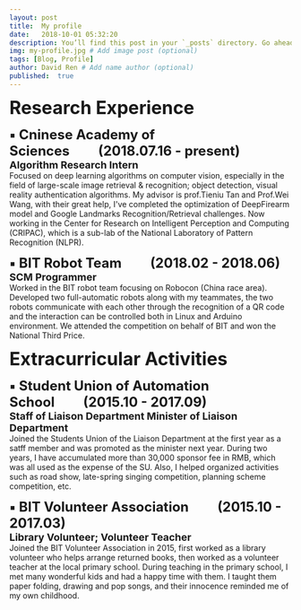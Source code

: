 ```yaml
---
layout: post
title:	My profile
date:	2018-10-01 05:32:20 
description: You’ll find this post in your `_posts` directory. Go ahead and edit it and re-build the site to see your changes. # Add post description (optional)
img: my-profile.jpg # Add image post (optional)
tags: [Blog, Profile]
author: David Ren # Add name author (optional)
published:  true
---
```

<font size="6"><b>Research Experience</b></font><br/>

<font size="5"><b>▪ Cninese Academy of Sciences&nbsp;&nbsp;&nbsp;&nbsp;&nbsp;&nbsp;&nbsp;&nbsp;&nbsp;(2018.07.16 - present)</b></font><br/>
<font size="4"><b>Algorithm Research Intern</b></font><br/>
Focused on deep learning algorithms on computer vision, especially in the field of large-scale image retrieval & recognition; object detection, visual reality authentication algorithms. My advisor is prof.Tieniu Tan and Prof.Wei Wang, with their great help, I've completed the optimization of DeepFirearm model and Google Landmarks Recognition/Retrieval challenges. Now working in the Center for Research on Intelligent Perception and Computing (CRIPAC), which is a sub-lab of the National Laboratory of Pattern Recognition (NLPR). 

<font size="5"><b>▪ BIT Robot Team&nbsp;&nbsp;&nbsp;&nbsp;&nbsp;&nbsp;&nbsp;&nbsp;&nbsp;(2018.02 - 2018.06)</b></font><br/>
<font size="4"><b>SCM Programmer</b></font><br/>
Worked in the BIT robot team focusing on Robocon (China race area). Developed two full-automatic robots along with my teammates, the two robots communicate with each other through the recognition of a QR code and the interaction can be controlled both in Linux and Arduino environment. We attended the competition on behalf of BIT and won the National Third Price.

<font size="6"><b>Extracurricular Activities</b></font><br/>

<font size="5"><b>▪ Student Union of Automation School&nbsp;&nbsp;&nbsp;&nbsp;&nbsp;&nbsp;&nbsp;&nbsp;&nbsp;(2015.10 - 2017.09)</b></font><br/>
<font size="4"><b>Staff of Liaison Department&nbsp;Minister of Liaison Department</b></font><br/>
Joined the Students Union of the Liaison Department at the first year as a satff member and was promoted as the minister next year. During two years, I have accumulated more than 30,000 sponsor fee in RMB, which was all used as the expense of the SU. Also, I helped organized activities such as road show, late-spring singing competition, planning scheme competition, etc. 

<font size="5"><b>▪ BIT Volunteer Association&nbsp;&nbsp;&nbsp;&nbsp;&nbsp;&nbsp;&nbsp;&nbsp;&nbsp;(2015.10 - 2017.03)</b></font><br/>
<font size="4"><b>Library Volunteer; Volunteer Teacher </b></font><br/>
Joined the BIT Volunteer Association in 2015, first worked as a library volunteer who helps arrange returned books, then worked as a volunteer teacher at the local primary school. During teaching in the primary school, I met many wonderful kids and had a happy time with them. I taught them paper folding, drawing and pop songs, and their innocence reminded me of my own childhood.  




